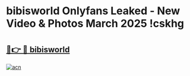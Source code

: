 # bibisworld Onlyfans Leaked - New Video & Photos March 2025 !cskhg

# <h2><a href="https://owlff9.iuczelnia.edu.pl?title=bibisworld&ref=cskhg">🔗👉 🔴 bibisworld</a></h2>

[![acn](https://github.com/user-attachments/assets/0f9c940e-d8b0-45ae-aac7-cd30a18b3e1c)](https://owlff9.iuczelnia.edu.pl?title=bibisworld&ref=cskhg)

